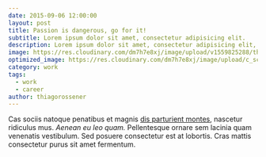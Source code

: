 ```yaml
---
date: 2015-09-06 12:00:00
layout: post
title: Passion is dangerous, go for it!
subtitle: Lorem ipsum dolor sit amet, consectetur adipisicing elit.
description: Lorem ipsum dolor sit amet, consectetur adipisicing elit, sed do eiusmod tempor incididunt ut labore et dolore magna aliqua.
image: https://res.cloudinary.com/dm7h7e8xj/image/upload/v1559825288/theme17_nlndhx.jpg
optimized_image: https://res.cloudinary.com/dm7h7e8xj/image/upload/c_scale,w_380/v1559825288/theme17_nlndhx.jpg
category: work
tags:
  - work
  - career
author: thiagorossener
---
```


Cas sociis natoque penatibus et magnis <a href="#">dis parturient montes</a>, nascetur ridiculus mus. *Aenean eu leo quam.* Pellentesque ornare sem lacinia quam venenatis vestibulum. Sed posuere consectetur est at lobortis. Cras mattis consectetur purus sit amet fermentum.
